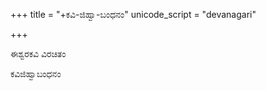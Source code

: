 +++
title = "+ಕವಿ-ಜಿಹ್ವಾ-ಬಂಧನಂ"
unicode_script = "devanagari"

+++


ಈಶ್ವರಕವಿ ವಿರಚಿತಂ

ಕವಿಜಿಹ್ವಾಬಂಧನಂ



